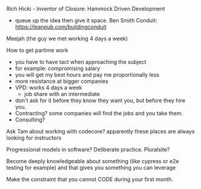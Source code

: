 Rich Hicki - Inventor of Closure: Hammock Driven Development
- queue up the idea then give it space.
Ben Smith Conduit: https://leanpub.com/buildingconduit

Meejah (the guy we met working 4 days a week)

How to get partime work
- you have to have tact when approaching the subject
- for example: compromising salary
- you will get my best hours and pay me proportionally less
- more resistance at bigger companies
- VPD: works 4 days a week
  - job share with an intermediate
- don't ask for it before they know they want you, but before they hire you.
- Contracting? some companies will find the jobs and you take them.
- Consulting?

Ask Tam about working with codecore? apparently these places are always looking for instructors

Progressional models in software? Deliberate practice. Pluralsite?

Become deeply knowledgeable about something (like cypress or e2e testing for example) and that gives you something you can leverage

Make the constraint that you cannot CODE during your first month.